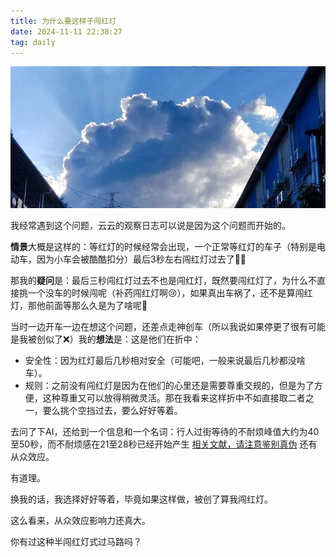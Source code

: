 ```yaml
---
title: 为什么要这样子闯红灯
date: 2024-11-11 22:38:27
tag: daily
---
```


![云云拍的云云](/images/1.jpg)

我经常遇到这个问题，云云的观察日志可以说是因为这个问题而开始的。

**情景**大概是这样的：等红灯的时候经常会出现，一个正常等红灯的车子（特别是电动车，因为小车会被酷酷扣分）最后3秒左右闯红灯过去了🤦‍♂️

那我的**疑问**是：最后三秒闯红灯过去不也是闯红灯，既然要闯红灯了，为什么不直接挑一个没车的时候闯呢（补药闯红灯啊😢），如果真出车祸了，还不是算闯红灯，那他前面等那么久是为了啥呢🤔

当时一边开车一边在想这个问题，还差点走神创车（所以我说如果停更了很有可能是我被创似了❌）我的**想法**是：这是他们在折中：

+ 安全性：因为红灯最后几秒相对安全（可能吧，一般来说最后几秒都没啥车）。
+ 规则：之前没有闯红灯是因为在他们的心里还是需要尊重交规的，但是为了方便，这种尊重又可以放得稍微灵活。那在我看来这样折中不如直接取二者之一，要么挑个空挡过去，要么好好等着。

去问了下AI，还给到一个信息和一个名词：行人过街等待的不耐烦峰值大约为40至50秒，而不耐烦感在21至28秒已经开始产生 [相关文献，请注意鉴别真伪](http://news.cntv.cn/special/zhidao/zwy/009/) 还有 从众效应。

有道理。

换我的话，我选择好好等着，毕竟如果这样做，被创了算我闯红灯。

这么看来，从众效应影响力还真大。

你有过这种半闯红灯式过马路吗？

